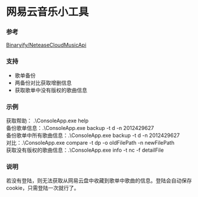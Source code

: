 # 网易云音乐小工具
### 参考
[Binaryify/NeteaseCloudMusicApi](https://github.com/Binaryify/NeteaseCloudMusicApi)  
### 支持
* 歌单备份
* 两备份对比获取增删信息
* 获取歌单中没有版权的歌曲信息

### 示例

获取帮助： .\ConsoleApp.exe help  
备份歌单信息：.\ConsoleApp.exe backup -t d -n 2012429627  
备份歌单中所有歌曲信息：.\ConsoleApp.exe backup -t d -n 2012429627  
对比：.\ConsoleApp.exe compare -t dp -o oldFilePath -n newFilePath  
获取没有版权的歌曲信息：.\ConsoleApp.exe info -t nc -f detailFile  

### 说明
若没有登陆，则无法获取从网易云盘中收藏到歌单中歌曲的信息。登陆会自动保存cookie，只需登陆一次就行了。  
